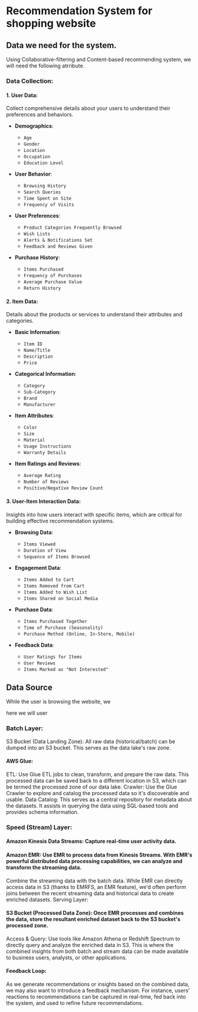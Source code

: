 # Recommendation System for shopping website

## Data we need for the system.

Using Collaborative-filtering and Content-based recommending system, we will need the following atrribute. 

### Data Collection:

#### 1. User Data:
Collect comprehensive details about your users to understand their preferences and behaviors.

- **Demographics**: 
  - `Age`
  - `Gender`
  - `Location`
  - `Occupation`
  - `Education Level`

- **User Behavior**:
  - `Browsing History`
  - `Search Queries`
  - `Time Spent on Site`
  - `Frequency of Visits`

- **User Preferences**:
  - `Product Categories Frequently Browsed`
  - `Wish Lists`
  - `Alerts & Notifications Set`
  - `Feedback and Reviews Given`

- **Purchase History**:
  - `Items Purchased`
  - `Frequency of Purchases`
  - `Average Purchase Value`
  - `Return History`

#### 2. Item Data:
Details about the products or services to understand their attributes and categories.

- **Basic Information**:
  - `Item ID`
  - `Name/Title`
  - `Description`
  - `Price`

- **Categorical Information**:
  - `Category`
  - `Sub-Category`
  - `Brand`
  - `Manufacturer`

- **Item Attributes**:
  - `Color`
  - `Size`
  - `Material`
  - `Usage Instructions`
  - `Warranty Details`

- **Item Ratings and Reviews**:
  - `Average Rating`
  - `Number of Reviews`
  - `Positive/Negative Review Count`

#### 3. User-Item Interaction Data:
Insights into how users interact with specific items, which are critical for building effective recommendation systems.

- **Browsing Data**:
  - `Items Viewed`
  - `Duration of View`
  - `Sequence of Items Browsed`

- **Engagement Data**:
  - `Items Added to Cart`
  - `Items Removed from Cart`
  - `Items Added to Wish List`
  - `Items Shared on Social Media`

- **Purchase Data**:
  - `Items Purchased Together`
  - `Time of Purchase (Seasonality)`
  - `Purchase Method (Online, In-Store, Mobile)`

- **Feedback Data**:
  - `User Ratings for Items`
  - `User Reviews`
  - `Items Marked as "Not Interested"`

 
## Data Source 

While the user is browsing the website, we 

here we will user 

### Batch Layer:

S3 Bucket (Data Landing Zone): All raw data (historical/batch) can be dumped into an S3 bucket. This serves as the data lake's raw zone.

#### AWS Glue:

ETL: Use Glue ETL jobs to clean, transform, and prepare the raw data. This processed data can be saved back to a different location in S3, which can be termed the processed zone of our data lake.
Crawler: Use the Glue Crawler to explore and catalog the processed data so it's discoverable and usable.
Data Catalog: This serves as a central repository for metadata about the datasets. It assists in querying the data using SQL-based tools and provides schema information.

### Speed (Stream) Layer:

#### Amazon Kinesis Data Streams: Capture real-time user activity data.

#### Amazon EMR: Use EMR to process data from Kinesis Streams. With EMR's powerful distributed data processing capabilities, we can analyze and transform the streaming data.

Combine the streaming data with the batch data. While EMR can directly access data in S3 (thanks to EMRFS, an EMR feature), we'd often perform joins between the recent streaming data and historical data to create enriched datasets.
Serving Layer:

#### S3 Bucket (Processed Data Zone): Once EMR processes and combines the data, store the resultant enriched dataset back to the S3 bucket's processed zone.

Access & Query: Use tools like Amazon Athena or Redshift Spectrum to directly query and analyze the enriched data in S3. This is where the combined insights from both batch and stream data can be made available to business users, analysts, or other applications.

#### Feedback Loop:

As we generate recommendations or insights based on the combined data, we may also want to introduce a feedback mechanism. For instance, users' reactions to recommendations can be captured in real-time, fed back into the system, and used to refine future recommendations.
